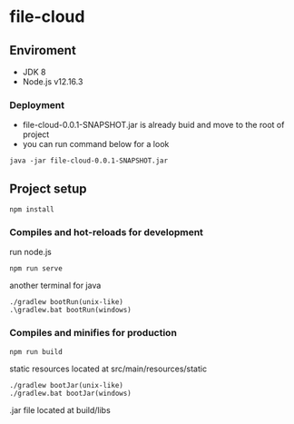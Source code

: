 # file-cloud

## Enviroment
- JDK 8
- Node.js v12.16.3

### Deployment 
- file-cloud-0.0.1-SNAPSHOT.jar is already buid and move to the root of project
- you can run command below for a look
```
java -jar file-cloud-0.0.1-SNAPSHOT.jar
```

## Project setup
```
npm install
```

### Compiles and hot-reloads for development

run node.js
```
npm run serve
```

another terminal for java
```
./gradlew bootRun(unix-like)
.\gradlew.bat bootRun(windows)
```

### Compiles and minifies for production
```
npm run build
```
static resources located at src/main/resources/static

```
./gradlew bootJar(unix-like)
./gradlew.bat bootJar(windows)
```
.jar file located at build/libs